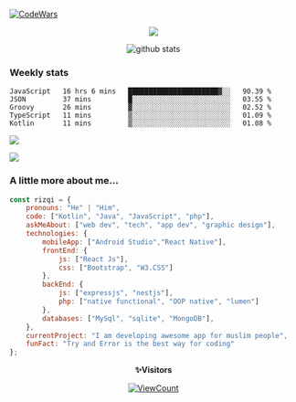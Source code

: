 <!--
**muhammad-rizqi/muhammad-rizqi** is a ✨ _special_ ✨ repository because its `README.md` (this file) appears on your GitHub profile.
-->
[![CodeWars](https://www.codewars.com/users/muhammad-rizqi/badges/large)](https://www.codewars.com/users/muhammad-rizqi/)

<div align="center"> 

<img src="https://res.cloudinary.com/muhammad-rizqi/image/upload/v1600739413/Cover_3_xwv1ld.png">

![github stats](https://github-readme-stats.vercel.app/api?username=muhammad-rizqi&show_icons=true)
  
</div>
 

### Weekly stats
<!--START_SECTION:waka-->
```text
JavaScript   16 hrs 6 mins   ██████████████████████▓░░   90.39 % 
JSON         37 mins         █░░░░░░░░░░░░░░░░░░░░░░░░   03.55 % 
Groovy       26 mins         ▓░░░░░░░░░░░░░░░░░░░░░░░░   02.52 % 
TypeScript   11 mins         ▒░░░░░░░░░░░░░░░░░░░░░░░░   01.09 % 
Kotlin       11 mins         ▒░░░░░░░░░░░░░░░░░░░░░░░░   01.08 % 
```
<!--END_SECTION:waka-->

<a href="https://wakatime.com"><img src="https://wakatime.com/share/@5ff8db64-558c-4027-8bd0-2e529198d272/f2fadd89-6c36-4cce-bf87-62f12d95ee15.png" /></a>
    
<a href="https://wakatime.com"><img src="https://wakatime.com/share/@5ff8db64-558c-4027-8bd0-2e529198d272/fc28fc5b-eb44-41d8-881d-1f101cf0b7c0.png" /></a>
### A little more about me...  

```javascript
const rizqi = {
    pronouns: "He" | "Him",
    code: ["Kotlin", "Java", "JavaScript", "php"],
    askMeAbout: ["web dev", "tech", "app dev", "graphic design"],
    technologies: {
        mobileApp: ["Android Studio","React Native"],
        frontEnd: {
            js: ["React Js"],
            css: ["Bootstrap", "W3.CSS"]
        },
        backEnd: {
            js: ["expressjs", "nestjs"],
            php: ["native functional", "OOP native", "lumen"]
        },
        databases: ["MySql", "sqlite", "MongoDB"],
    },
    currentProject: "I am developing awesome app for muslim people",
    funFact: "Try and Error is the best way for coding"
};
```
<div align="center">
 
 **✨Visitors**<br>
 
[![ViewCount](https://views.whatilearened.today/views/github/muhammad-rizqi/ismlhbb.svg?cache=remove)](#)
</div>
